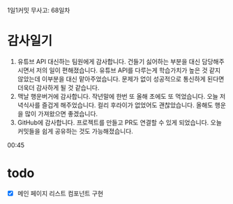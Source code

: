 1일1커밋 무사고: 68일차

# 감사일기

1. 유튜브 API 대신하는 팀원에게 감사합니다. 건들기 싫어하는 부분을 대신 담당해주시면서 저의 일이 편해졌습니다. 유튜브 API를 다루는게 학습가치가 높은 것 같지 않았는데 이부분을 대신 맡아주었습니다. 문제가 없이 성공적으로 통신하게 된다면 더욱더 감사하게 될 것 같습니다.
2. 맥날 행운버거에 감사합니다. 작년말에 한번 또 올해 초에도 또 먹었습니다. 오늘 저녁식사를 즐겁게 해주었습니다. 컬리 후라이가 없었어도 괜찮았습니다. 올해도 행운을 많이 가져왔으면 좋겠습니다.
3. GitHub에 감사합니다. 프로젝트를 만들고 PR도 연결할 수 있게 되었습니다. 오늘 커밋들을 쉽게 공유하는 것도 가능해졌습니다.

00:45

# todo

- [x] 메인 페이지 리스트 컴포넌트 구현
